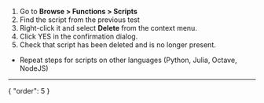 1. Go to **Browse > Functions > Scripts**
2. Find the script from the previous test 
3. Right-click it and select **Delete** from the context menu.
4. Click YES in the confirmation dialog.
5. Check that script has been deleted and is no longer present.

* Repeat steps for scripts on other languages (Python, Julia, Octave, NodeJS)
---
{
  "order": 5
}